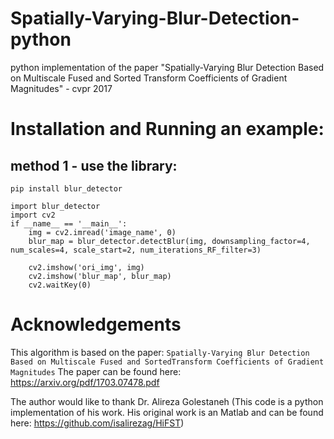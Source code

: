 # Spatially-Varying-Blur-Detection-python
python implementation of the paper "Spatially-Varying Blur Detection Based on Multiscale Fused and Sorted Transform Coefficients of Gradient Magnitudes" - cvpr 2017

# Installation and Running an example:
## method 1 - use the library:
`pip install blur_detector`

```
import blur_detector
import cv2
if __name__ == '__main__':
    img = cv2.imread('image_name', 0)
    blur_map = blur_detector.detectBlur(img, downsampling_factor=4, num_scales=4, scale_start=2, num_iterations_RF_filter=3)

    cv2.imshow('ori_img', img)
    cv2.imshow('blur_map', blur_map)
    cv2.waitKey(0)
```

# Acknowledgements
This algorithm is based on the paper: `Spatially-Varying Blur Detection Based on Multiscale Fused and SortedTransform Coefficients of Gradient Magnitudes`
The paper can be found here: https://arxiv.org/pdf/1703.07478.pdf

The author would like to thank Dr. Alireza Golestaneh (This code is a python implementation of his work. His original work is an Matlab and can be found here: https://github.com/isalirezag/HiFST)
